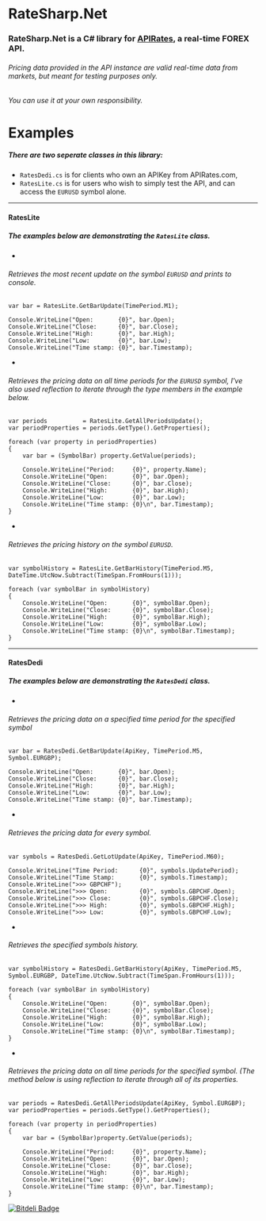 RateSharp.Net
=============
### RateSharp.Net is a C# library for [APIRates](http://apirates.com), a real-time FOREX API.

###### Pricing data provided in the API instance are valid real-time data from markets, but meant for testing purposes only.
###### You can use it at your own responsibility.


# Examples 

##### There are two seperate classes in this library:
-  `RatesDedi.cs` is for clients who own an APIKey from APIRates.com,
-  `RatesLite.cs` is for users who wish to simply test the API, and can access the `EURUSD` symbol alone.

---
#### RatesLite
##### The examples below are demonstrating the `RatesLite` class.

-
###### Retrieves the most recent update on the symbol `EURUSD` and prints to console.

    var bar = RatesLite.GetBarUpdate(TimePeriod.M1);

    Console.WriteLine("Open:       {0}", bar.Open);
    Console.WriteLine("Close:      {0}", bar.Close);
    Console.WriteLine("High:       {0}", bar.High);
    Console.WriteLine("Low:        {0}", bar.Low);
    Console.WriteLine("Time stamp: {0}", bar.Timestamp);

-
###### Retrieves the pricing data on all time periods for the `EURUSD` symbol, I've also used reflection to iterate through the type members in the example below.

    var periods          = RatesLite.GetAllPeriodsUpdate();
    var periodProperties = periods.GetType().GetProperties();

    foreach (var property in periodProperties)
    {
        var bar = (SymbolBar) property.GetValue(periods);

        Console.WriteLine("Period:     {0}", property.Name);
        Console.WriteLine("Open:       {0}", bar.Open);
        Console.WriteLine("Close:      {0}", bar.Close);
        Console.WriteLine("High:       {0}", bar.High);
        Console.WriteLine("Low:        {0}", bar.Low);
        Console.WriteLine("Time stamp: {0}\n", bar.Timestamp);
    }

-

###### Retrieves the pricing history on the symbol `EURUSD`.

    var symbolHistory = RatesLite.GetBarHistory(TimePeriod.M5, DateTime.UtcNow.Subtract(TimeSpan.FromHours(1)));

    foreach (var symbolBar in symbolHistory)
    {
        Console.WriteLine("Open:       {0}", symbolBar.Open);
        Console.WriteLine("Close:      {0}", symbolBar.Close);
        Console.WriteLine("High:       {0}", symbolBar.High);
        Console.WriteLine("Low:        {0}", symbolBar.Low);
        Console.WriteLine("Time stamp: {0}\n", symbolBar.Timestamp);
    }

---
#### RatesDedi
##### The examples below are demonstrating the `RatesDedi` class.
    
-

###### Retrieves the pricing data on a specified time period for the specified symbol  

    var bar = RatesDedi.GetBarUpdate(ApiKey, TimePeriod.M5, Symbol.EURGBP);

    Console.WriteLine("Open:       {0}", bar.Open);
    Console.WriteLine("Close:      {0}", bar.Close);
    Console.WriteLine("High:       {0}", bar.High);
    Console.WriteLine("Low:        {0}", bar.Low);
    Console.WriteLine("Time stamp: {0}", bar.Timestamp);
    

-
  
###### Retrieves the pricing data for every symbol.

    var symbols = RatesDedi.GetLotUpdate(ApiKey, TimePeriod.M60);

    Console.WriteLine("Time Period:      {0}", symbols.UpdatePeriod);
    Console.WriteLine("Time Stamp:       {0}", symbols.Timestamp);
    Console.WriteLine(">>> GBPCHF");
    Console.WriteLine(">>> Open:         {0}", symbols.GBPCHF.Open);
    Console.WriteLine(">>> Close:        {0}", symbols.GBPCHF.Close);
    Console.WriteLine(">>> High:         {0}", symbols.GBPCHF.High);
    Console.WriteLine(">>> Low:          {0}", symbols.GBPCHF.Low);


-

###### Retrieves the specified symbols history.
    
    var symbolHistory = RatesDedi.GetBarHistory(ApiKey, TimePeriod.M5, Symbol.EURGBP, DateTime.UtcNow.Subtract(TimeSpan.FromHours(1)));
 
    foreach (var symbolBar in symbolHistory)
    {
        Console.WriteLine("Open:       {0}", symbolBar.Open);
        Console.WriteLine("Close:      {0}", symbolBar.Close);
        Console.WriteLine("High:       {0}", symbolBar.High);
        Console.WriteLine("Low:        {0}", symbolBar.Low);
        Console.WriteLine("Time stamp: {0}\n", symbolBar.Timestamp);
    }
    
-

###### Retrieves the pricing data on all time periods for the specified symbol. (The method below is using reflection to iterate through all of its properties.

    var periods = RatesDedi.GetAllPeriodsUpdate(ApiKey, Symbol.EURGBP);
    var periodProperties = periods.GetType().GetProperties();

    foreach (var property in periodProperties)
    {
        var bar = (SymbolBar)property.GetValue(periods);

        Console.WriteLine("Period:     {0}", property.Name);
        Console.WriteLine("Open:       {0}", bar.Open);
        Console.WriteLine("Close:      {0}", bar.Close);
        Console.WriteLine("High:       {0}", bar.High);
        Console.WriteLine("Low:        {0}", bar.Low);
        Console.WriteLine("Time stamp: {0}\n", bar.Timestamp);
    }


[![Bitdeli Badge](https://d2weczhvl823v0.cloudfront.net/AydinAdn/ratesharp.net/trend.png)](https://bitdeli.com/free "Bitdeli Badge")

